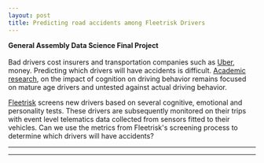 ```yaml
---
layout: post
title: Predicting road accidents among Fleetrisk Drivers
---
```


**General Assembly Data Science Final Project**  <br />  <br />  Bad drivers cost insurers and transportation companies such as [Uber](http://www.uber.com), money. Predicting which drivers will have accidents is difficult. [Academic research](https://eprints.qut.edu.au/47282/2/47282.pdf), on the impact of cognition on driving behavior remains focused on mature age drivers and untested against actual driving behavior. 

[Fleetrisk](www.fleetrisk.com) screens new drivers based on several cognitive, emotional and personality tests. These drivers are subsequently monitored on their trips with event level telematics data collected from sensors fitted to their vehicles. Can we use the metrics from Fleetrisk's screening process to determine which drivers will have accidents? 

----
****
